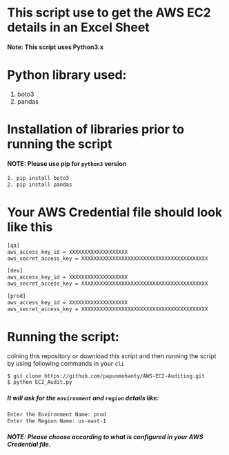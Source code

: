 # This script use to get the AWS EC2 details in an Excel Sheet

#### Note: This script uses Python3.x

# Python library used:
1. boto3
2. pandas

# Installation of libraries prior to running the script

#### **NOTE:** Please use pip for `python3` version

```sh
1. pip install boto3
2. pip install pandas
```

# Your AWS Credential file should look like this
```sh
[qa]
aws_access_key_id = XXXXXXXXXXXXXXXXXXX
aws_secret_access_key = XXXXXXXXXXXXXXXXXXXXXXXXXXXXXXXXXXXXXXXXX

[dev]
aws_access_key_id = XXXXXXXXXXXXXXXXXXX
aws_secret_access_key = XXXXXXXXXXXXXXXXXXXXXXXXXXXXXXXXXXXXXXXXX

[prod]
aws_access_key_id = XXXXXXXXXXXXXXXXXXX
aws_secret_access_key = XXXXXXXXXXXXXXXXXXXXXXXXXXXXXXXXXXXXXXXXX
```

# Running the script:
colning this repository or download this script and then running the script by using following commands in your `cli`
```sh
$ git clone https://github.com/papunmohanty/AWS-EC2-Auditing.git
$ python EC2_Audit.py
```
##### It will ask for the `environment` and `region` details like:
```sh
Enter the Environment Name: prod
Enter the Region Name: us-east-1
```
##### **NOTE:** Please choose according to what is configured in your AWS Credential file.
